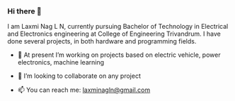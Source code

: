 ### Hi there 👋
I am Laxmi Nag L N, currently pursuing Bachelor of Technology in Electrical and Electronics engineering at College of Engineering Trivandrum.
I have done several projects, in both hardware and programming fields.  


- 🔭 At present I’m working on projects based on electric vehicle, power electronics, machine learning
- 👯 I’m looking to collaborate on any project

- 📫 You can reach me: laxminagln@gmail.com
